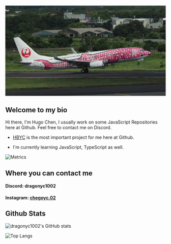 ![IMG](./imgs/JTA.JPG)  

## Welcome to my bio  
Hi there, I'm Hugo Chen, I usually work on some JavaScript Repositories here at Github. Feel free to contact me on Discord.

- [HBYC](https://github.com/HBYC-Team) is the most important project for me here at Github.

- I'm currently learning JavaScript, TypeScript as well.

![Metrics](https://metrics.lecoq.io/dragonyc1002?template=classic&lines=1&repositories=1&base=header%2C%20activity%2C%20community%2C%20repositories%2C%20metadata&base.indepth=false&base.hireable=false&base.skip=false&repositories.batch=100&repositories.forks=false&repositories.affiliations=owner&lines=false&lines.sections=base&lines.repositories.limit=4&lines.history.limit=1&repositories=false&repositories.featured=HBYC-Team%2FHBYC&repositories.pinned=0&repositories.starred=0&repositories.random=0&repositories.order=featured%2C%20pinned%2C%20starred%2C%20random&config.timezone=GMT%2B8)

## Where you can contact me
<h4>Discord: dragonyc1002</h4> 
<h4>Instagram: <a href="https://instagram.com/chegoyc.02"/>chegoyc.02</a></h4>

## Github Stats  
![dragonyc1002's GitHub stats](https://github-readme-stats.vercel.app/api?username=dragonyc1002&show_icons=true&theme=dark)

![Top Langs](https://github-readme-stats.vercel.app/api/top-langs/?username=dragonyc1002&theme=dark)